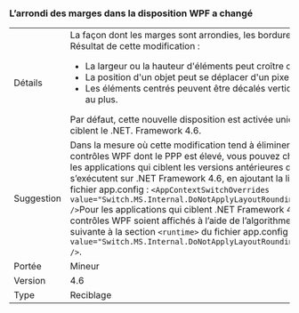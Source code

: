 ### <a name="wpf-layout-rounding-of-margins-has-changed"></a>L’arrondi des marges dans la disposition WPF a changé

|   |   |
|---|---|
|Détails|La façon dont les marges sont arrondies, les bordures et l'arrière-plan ont changé. Résultat de cette modification :<ul><li>La largeur ou la hauteur d'éléments peut croître ou diminuer d'un pixel au plus.</li><li>La position d'un objet peut se déplacer d'un pixel au plus.</li><li>Les éléments centrés peuvent être décalés verticalement ou horizontalement d'un pixel au plus.</li></ul>Par défaut, cette nouvelle disposition est activée uniquement pour les applications qui ciblent le .NET. Framework 4.6.|
|Suggestion|Dans la mesure où cette modification tend à éliminer le découpage droit ou inférieur des contrôles WPF dont le PPP est élevé, vous pouvez choisir ce nouveau comportement pour les applications qui ciblent les versions antérieures du .NET Framework, mais qui s’exécutent sur .NET Framework 4.6, en ajoutant la ligne suivante à la section <code>&lt;runtime&gt;</code> du fichier app.config : <code>&lt;AppContextSwitchOverrides value=&quot;Switch.MS.Internal.DoNotApplyLayoutRoundingToMarginsAndBorderThickness=false&quot; /&gt;</code>Pour les applications qui ciblent .NET Framework 4.6, vous pouvez faire en sorte que les contrôles WPF soient affichés à l’aide de l’algorithme de disposition en ajoutant la ligne suivante à la section <code>&lt;runtime&gt;</code> du fichier app.config : <code>&lt;AppContextSwitchOverrides value=&quot;Switch.MS.Internal.DoNotApplyLayoutRoundingToMarginsAndBorderThickness=true&quot; /&gt;</code>.|
|Portée|Mineur|
|Version|4.6|
|Type|Reciblage|

